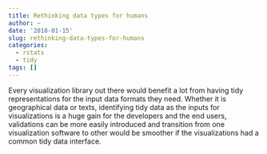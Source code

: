 ```yaml
---
title: Rethinking data types for humans
author: ~
date: '2018-01-15'
slug: rethinking-data-types-for-humans
categories:
  - rstats
  - tidy
tags: []
---
```



Every visualization library out there would benefit a lot from having tidy representations for the input data formats they need. Whether it is geographical data or texts, identifying tidy data as the inputs for visualizations is a huge gain for the developers and the end users, validations can be more easily introduced and transition from one visualization software to other would be smoother if the visualizations had a common tidy data interface.





